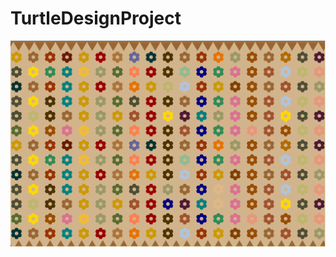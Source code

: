 # TurtleDesignProject
<img src="https://github.com/tho2015/TurtleDesignProject/blob/master/finaldesign.PNG">
